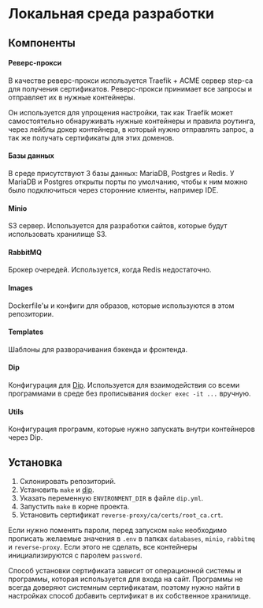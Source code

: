 # Локальная среда разработки

## Компоненты

#### Реверс-прокси

В качестве реверс-прокси используется Traefik + ACME сервер step-ca для получения
сертификатов. Реверс-прокси принимает все запросы и отправляет их в нужные контейнеры.

Он используется для упрощения настройки, так как Traefik может самостоятельно обнаруживать
нужные контейнеры и правила роутинга, через лейблы докер контейнера, в который нужно
отправлять запрос, а так же получать сертификаты для этих доменов.

#### Базы данных

В среде присутствуют 3 базы данных: MariaDB, Postgres и Redis. У MariaDB и Postgres
открыты порты по умолчанию, чтобы к ним можно было подключиться через сторонние
клиенты, например IDE.

#### Minio

S3 сервер. Используется для разработки сайтов, которые будут использовать
хранилище S3.

#### RabbitMQ

Брокер очередей. Используется, когда Redis недостаточно.

#### Images

Dockerfile'ы и конфиги для образов, которые используются в этом репозитории.

#### Templates

Шаблоны для разворачивания бэкенда и фронтенда.

#### Dip

Конфигурация для [Dip](https://github.com/bibendi/dip). Используется для взаимодействия
со всеми программами в среде без прописывания `docker exec -it ...` вручную.

#### Utils

Конфигурация программ, которые нужно запускать внутри контейнеров через Dip.

## Установка

1. Склонировать репозиторий.
2. Установить `make` и [dip](https://github.com/bibendi/dip).
3. Указать переменную `ENVIRONMENT_DIR` в файле `dip.yml`.
4. Запустить `make` в корне проекта.
5. Установить сертификат `reverse-proxy/ca/certs/root_ca.crt`.

Если нужно поменять пароли, перед запуском `make` необходимо прописать желаемые
значения в `.env` в папках `databases`, `minio`, `rabbitmq` и `reverse-proxy`.
Если этого не сделать, все контейнеры инициализируются с паролем `password`.

Способ установки сертификата зависит от операционной системы и программы, которая
используется для входа на сайт. Программы не всегда доверяют системным сертификатам,
поэтому нужно найти в настройках способ добавить сертификат в их собственное хранилище.

